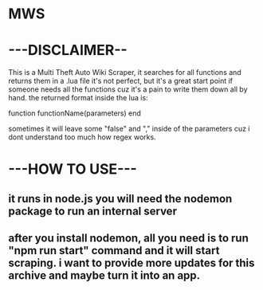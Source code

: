# MWS
# ---DISCLAIMER--
This is a Multi Theft Auto Wiki Scraper, it searches for all functions and returns them in a .lua file
it's not perfect, but it's a great start point if someone needs all the functions cuz it's a pain to write them down all by hand.
the returned format inside the lua is:

function functionName(parameters) end

sometimes it will leave some "false" and "," inside of the parameters cuz i dont understand too much how regex works.

# ---HOW TO USE---
it runs in node.js
you will need the nodemon package to run an internal server
--
after you install nodemon, all you need is to run "npm run start" command and it will start scraping.
i want to provide more updates for this archive and maybe turn it into an app.
---
